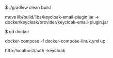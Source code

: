 $ ./gradlew clean build

move lib/build/libs/keycloak-email-plugin.jar -> docker/keycloak/provider/keycloak-email-plugin.jar

$ cd docker

docker-compose -f docker-compose-linux.yml up

http:/localhost/auth  -keycloak